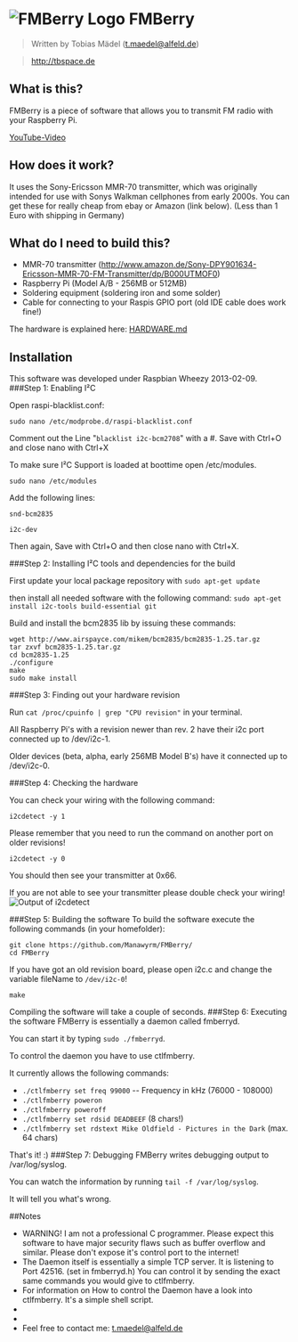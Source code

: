 ![FMBerry Logo](http://tbspace.de/holz/uzsjpoghdq.png)
FMBerry
=======
> Written by Tobias Mädel (t.maedel@alfeld.de)

> http://tbspace.de

What is this? 
-------------
FMBerry is a piece of software that allows you to transmit FM radio with your Raspberry Pi.

[YouTube-Video](http://youtu.be/NJRADd7C6rs)

How does it work? 
-------------
It uses the Sony-Ericsson MMR-70 transmitter, which was originally intended for use with Sonys Walkman cellphones from early 2000s.
You can get these for really cheap from ebay or Amazon (link below). (Less than 1 Euro with shipping in Germany)

What do I need to build this? 
-------------
* MMR-70 transmitter (http://www.amazon.de/Sony-DPY901634-Ericsson-MMR-70-FM-Transmitter/dp/B000UTMOF0)
* Raspberry Pi (Model A/B - 256MB or 512MB)
* Soldering equipment (soldering iron and some solder)
* Cable for connecting to your Raspis GPIO port (old IDE cable does work fine!)

The hardware is explained here:
[HARDWARE.md](https://github.com/Manawyrm/FMBerry/blob/master/HARDWARE.md#fmberry---hardware)

Installation
-------------
This software was developed under Raspbian Wheezy 2013-02-09.
###Step 1: Enabling I²C

Open raspi-blacklist.conf:

``sudo nano /etc/modprobe.d/raspi-blacklist.conf``

Comment out the Line "``blacklist i2c-bcm2708``" with a #.
Save with Ctrl+O and close nano with Ctrl+X

To make sure I²C Support is loaded at boottime open /etc/modules.

``sudo nano /etc/modules``

Add the following lines:

``snd-bcm2835``

``i2c-dev``

Then again, Save with Ctrl+O and then close nano with Ctrl+X.

###Step 2: Installing I²C tools and dependencies for the build

First update your local package repository with
``sudo apt-get update``

then install all needed software with the following command:
``sudo apt-get install i2c-tools build-essential git``

Build and install the bcm2835 lib by issuing these commands:
```
wget http://www.airspayce.com/mikem/bcm2835/bcm2835-1.25.tar.gz
tar zxvf bcm2835-1.25.tar.gz
cd bcm2835-1.25
./configure
make
sudo make install
```

###Step 3: Finding out your hardware revision

Run 
``cat /proc/cpuinfo | grep "CPU revision"``
in your terminal.

All Raspberry Pi's with a revision newer than rev. 2 have their i2c port connected up to /dev/i2c-1.

Older devices (beta, alpha, early 256MB Model B's) have it connected up to /dev/i2c-0. 

###Step 4: Checking the hardware

You can check your wiring with the following command:

``i2cdetect -y 1``

Please remember that you need to run the command on another port on older revisions!

``i2cdetect -y 0``

You should then see your transmitter at 0x66. 

If you are not able to see your transmitter please double check your wiring! 
![Output of i2cdetect](http://tbspace.de/holz/csuqzygpwb.png)

###Step 5: Building the software
To build the software execute the following commands (in your homefolder):

```
git clone https://github.com/Manawyrm/FMBerry/
cd FMBerry
```

If you have got an old revision board, please open i2c.c and change the variable fileName to ``/dev/i2c-0``! 

``make``

Compiling the software will take a couple of seconds.
###Step 6: Executing the software
FMBerry is essentially a daemon called fmberryd.

You can start it by typing ``sudo ./fmberryd``.

To control the daemon you have to use ctlfmberry.

It currently allows the following commands:
* ``./ctlfmberry set freq 99000`` -- Frequency in kHz (76000 - 108000)
* ``./ctlfmberry poweron``
* ``./ctlfmberry poweroff``
* ``./ctlfmberry set rdsid DEADBEEF`` (8 chars!)
* ``./ctlfmberry set rdstext Mike Oldfield - Pictures in the Dark`` (max. 64 chars)

That's it! :)
###Step 7: Debugging
FMBerry writes debugging output to /var/log/syslog.

You can watch the information by running ``tail -f /var/log/syslog``.

It will tell you what's wrong. 

##Notes
* WARNING! I am not a professional C programmer. Please expect this software to have major security flaws such as buffer overflow and similar. Please don't expose it's control port to the internet!
* The Daemon itself is essentially a simple TCP server. It is listening to Port 42516. (set in fmberryd.h) You can control it by sending the exact same commands you would give to ctlfmberry.
* For information on How to control the Daemon have a look into ctlfmberry. It's a simple shell script.
* 
* 
* Feel free to contact me: t.maedel@alfeld.de
